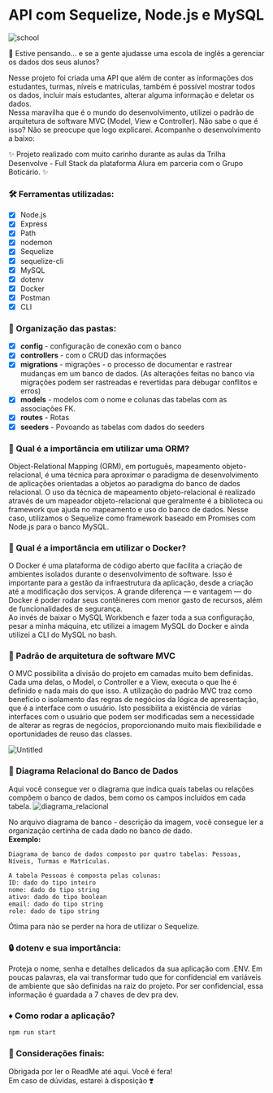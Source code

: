 # API com Sequelize, Node.js e MySQL

![school](https://github.com/EricaSantos-FullStack/sequelize-node/assets/71906862/4fe6043f-ac14-4866-84d2-a5fdae83ad46)

🤔 Estive pensando...  e se a gente ajudasse uma escola de inglês a gerenciar os dados dos seus alunos? <br>

Nesse projeto foi criada uma API que além de conter as informações dos estudantes, turmas, níveis e matriculas, também é possível mostrar todos os dados, incluir mais estudantes, alterar alguma informação e deletar os dados. <br>
Nessa maravilha que é o mundo do desenvolvimento, utilizei o padrão de arquitetura de software MVC (Model, View e Controller). Não sabe o que é isso? Não se preocupe que logo explicarei.
Acompanhe o desenvolvimento a baixo:

✨ Projeto realizado com muito carinho durante as aulas da Trilha Desenvolve - Full Stack da plataforma Alura em parceria com o Grupo Boticário. ✨

###  🛠 Ferramentas utilizadas:
- [x] Node.js
- [x] Express
- [x] Path
- [x] nodemon
- [x] Sequelize
- [x] sequelize-cli
- [x] MySQL
- [x] dotenv
- [x] Docker
- [x] Postman
- [x] CLI

### 📁 Organização das pastas:
- [x] **config** - configuração de conexão com o banco
- [x] **controllers** - com o CRUD das informações
- [x] **migrations** - migrações - o processo de documentar e rastrear mudanças em um banco de dados. (As alterações feitas no banco via migrações podem ser rastreadas e revertidas para debugar conflitos e erros)
- [x] **models** - modelos com o nome e colunas das tabelas com as associações FK.
- [x] **routes** - Rotas
- [x] **seeders** - Povoando as tabelas com dados do seeders

### 🦾 Qual é a importância em utilizar uma ORM? 
Object-Relational Mapping (ORM), em português, mapeamento objeto-relacional, é uma técnica para aproximar o paradigma de desenvolvimento de aplicações orientadas a objetos ao paradigma do banco de dados relacional. O uso da técnica de mapeamento objeto-relacional é realizado através de um mapeador objeto-relacional que geralmente é a biblioteca ou framework que ajuda no mapeamento e uso do banco de dados.
Nesse caso, utilizamos o Sequelize como framework baseado em Promises com Node.js para o banco MySQL.

### 🐳 Qual é a importância em utilizar o Docker?
O Docker é uma plataforma de código aberto que facilita a criação de ambientes isolados durante o desenvolvimento de software. Isso é importante para a gestão da infraestrutura da aplicação, desde a criação até a modificação dos serviços.
A grande diferença — e vantagem — do Docker é poder rodar seus contêineres com menor gasto de recursos, além de funcionalidades de segurança.<br>
Ao invés de baixar o MySQL Workbench e fazer toda a sua configuração, pesar a minha máquina, etc utilizei a imagem MySQL do Docker e ainda utilizei a CLI do MySQL no bash.

### 🎰 Padrão de arquitetura de software MVC
O MVC possibilita a divisão do projeto em camadas muito bem definidas. Cada uma delas, o Model, o Controller e a View, executa o que lhe é definido e nada mais do que isso. A utilização do padrão MVC traz como benefício o isolamento das regras de negócios da lógica de apresentação, que é a interface com o usuário. Isto possibilita a existência de várias interfaces com o usuário que podem ser modificadas sem a necessidade de alterar as regras de negócios, proporcionando muito mais flexibilidade e oportunidades de reuso das classes.

![Untitled](https://github.com/EricaSantos-FullStack/sequelize-node/assets/71906862/c7149e21-0375-47a7-b16f-3f3ddb5b5ad3)

### 🎲 Diagrama Relacional do Banco de Dados
Aqui você consegue ver o diagrama que indica quais tabelas ou relações compõem o banco de dados, bem como os campos incluídos em cada tabela.
![diagrama_relacional](https://github.com/EricaSantos-FullStack/sequelize-node/assets/71906862/bdf8e3de-b9b0-4263-a21c-ff06bdf14b33)

No arquivo diagrama de banco - descrição da imagem, você consegue ler a organização certinha de cada dado no banco de dado. <br>
**Exemplo:**
````
Diagrama de banco de dados composto por quatro tabelas: Pessoas, Níveis, Turmas e Matrículas.

A tabela Pessoas é composta pelas colunas:
ID: dado do tipo inteiro
nome: dado do tipo string
ativo: dado do tipo boolean
email: dado do tipo string
role: dado do tipo string
````
Ótima para não se perder na hora de utilizar o Sequelize.

### 🔒 dotenv e sua importância:
Proteja o nome, senha e detalhes delicados da sua aplicação com .ENV. Em poucas palavras, ela vai transformar tudo que for confidencial em variáveis de ambiente que são definidas na raiz do projeto. Por ser confidencial, essa informação é guardada a 7 chaves de dev pra dev. 

### ♦️ Como rodar a aplicação?
````js
npm run start
````

### 💙 Considerações finais:
Obrigada por ler o ReadMe até aqui. Você é fera! <br>
Em caso de dúvidas, estarei à disposição ❣️
